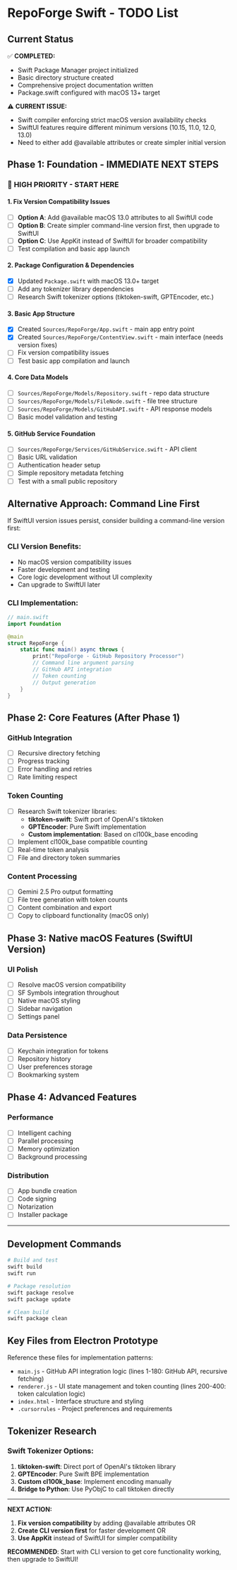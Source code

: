 # RepoForge Swift - TODO List

## Current Status
✅ **COMPLETED:**
- Swift Package Manager project initialized
- Basic directory structure created  
- Comprehensive project documentation written
- Package.swift configured with macOS 13+ target

⚠️ **CURRENT ISSUE:**
- Swift compiler enforcing strict macOS version availability checks
- SwiftUI features require different minimum versions (10.15, 11.0, 12.0, 13.0)
- Need to either add @available attributes or create simpler initial version

## Phase 1: Foundation - IMMEDIATE NEXT STEPS

### 🎯 **HIGH PRIORITY - START HERE**

#### 1. Fix Version Compatibility Issues  
- [ ] **Option A**: Add @available macOS 13.0 attributes to all SwiftUI code
- [ ] **Option B**: Create simpler command-line version first, then upgrade to SwiftUI
- [ ] **Option C**: Use AppKit instead of SwiftUI for broader compatibility
- [ ] Test compilation and basic app launch

#### 2. Package Configuration & Dependencies
- [x] Updated `Package.swift` with macOS 13.0+ target
- [ ] Add any tokenizer library dependencies  
- [ ] Research Swift tokenizer options (tiktoken-swift, GPTEncoder, etc.)

#### 3. Basic App Structure 
- [x] Created `Sources/RepoForge/App.swift` - main app entry point
- [x] Created `Sources/RepoForge/ContentView.swift` - main interface (needs version fixes)
- [ ] Fix version compatibility issues
- [ ] Test basic app compilation and launch

#### 4. Core Data Models
- [ ] `Sources/RepoForge/Models/Repository.swift` - repo data structure
- [ ] `Sources/RepoForge/Models/FileNode.swift` - file tree structure  
- [ ] `Sources/RepoForge/Models/GitHubAPI.swift` - API response models
- [ ] Basic model validation and testing

#### 5. GitHub Service Foundation
- [ ] `Sources/RepoForge/Services/GitHubService.swift` - API client
- [ ] Basic URL validation
- [ ] Authentication header setup
- [ ] Simple repository metadata fetching
- [ ] Test with a small public repository

## Alternative Approach: Command Line First

If SwiftUI version issues persist, consider building a command-line version first:

### CLI Version Benefits:
- No macOS version compatibility issues
- Faster development and testing
- Core logic development without UI complexity
- Can upgrade to SwiftUI later

### CLI Implementation:
```swift
// main.swift
import Foundation

@main
struct RepoForge {
    static func main() async throws {
        print("RepoForge - GitHub Repository Processor")
        // Command line argument parsing
        // GitHub API integration
        // Token counting
        // Output generation
    }
}
```

## Phase 2: Core Features (After Phase 1)

### GitHub Integration
- [ ] Recursive directory fetching
- [ ] Progress tracking
- [ ] Error handling and retries
- [ ] Rate limiting respect

### Token Counting
- [ ] Research Swift tokenizer libraries:
  - **tiktoken-swift**: Swift port of OpenAI's tiktoken
  - **GPTEncoder**: Pure Swift implementation
  - **Custom implementation**: Based on cl100k_base encoding
- [ ] Implement cl100k_base compatible counting
- [ ] Real-time token analysis
- [ ] File and directory token summaries

### Content Processing
- [ ] Gemini 2.5 Pro output formatting
- [ ] File tree generation with token counts
- [ ] Content combination and export
- [ ] Copy to clipboard functionality (macOS only)

## Phase 3: Native macOS Features (SwiftUI Version)

### UI Polish
- [ ] Resolve macOS version compatibility
- [ ] SF Symbols integration throughout
- [ ] Native macOS styling
- [ ] Sidebar navigation
- [ ] Settings panel

### Data Persistence  
- [ ] Keychain integration for tokens
- [ ] Repository history
- [ ] User preferences storage
- [ ] Bookmarking system

## Phase 4: Advanced Features

### Performance
- [ ] Intelligent caching
- [ ] Parallel processing
- [ ] Memory optimization
- [ ] Background processing

### Distribution
- [ ] App bundle creation
- [ ] Code signing
- [ ] Notarization
- [ ] Installer package

---

## Development Commands

```bash
# Build and test
swift build
swift run

# Package resolution
swift package resolve
swift package update

# Clean build
swift package clean
```

## Key Files from Electron Prototype

Reference these files for implementation patterns:
- `main.js` - GitHub API integration logic (lines 1-180: GitHub API, recursive fetching)
- `renderer.js` - UI state management and token counting (lines 200-400: token calculation logic)
- `index.html` - Interface structure and styling
- `.cursorrules` - Project preferences and requirements

## Tokenizer Research

### Swift Tokenizer Options:
1. **tiktoken-swift**: Direct port of OpenAI's tiktoken library
2. **GPTEncoder**: Pure Swift BPE implementation
3. **Custom cl100k_base**: Implement encoding manually
4. **Bridge to Python**: Use PyObjC to call tiktoken directly

---

**NEXT ACTION:** 
1. **Fix version compatibility** by adding @available attributes OR
2. **Create CLI version first** for faster development OR  
3. **Use AppKit** instead of SwiftUI for simpler compatibility

**RECOMMENDED**: Start with CLI version to get core functionality working, then upgrade to SwiftUI! 